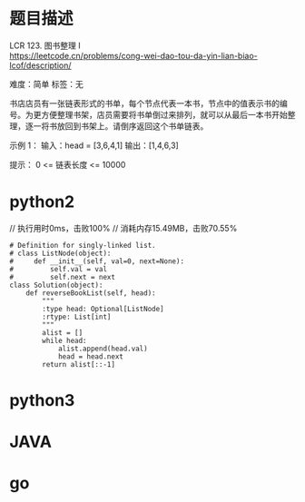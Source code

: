 # 题目描述

LCR 123. 图书整理 I  
https://leetcode.cn/problems/cong-wei-dao-tou-da-yin-lian-biao-lcof/description/  

难度：简单
标签：无

书店店员有一张链表形式的书单，每个节点代表一本书，节点中的值表示书的编号。为更方便整理书架，店员需要将书单倒过来排列，就可以从最后一本书开始整理，逐一将书放回到书架上。请倒序返回这个书单链表。

示例 1：
输入：head = [3,6,4,1]
输出：[1,4,6,3]

提示：
0 <= 链表长度 <= 10000

# python2

// 执行用时0ms，击败100%
// 消耗内存15.49MB，击败70.55%
```
# Definition for singly-linked list.
# class ListNode(object):
#     def __init__(self, val=0, next=None):
#         self.val = val
#         self.next = next
class Solution(object):
    def reverseBookList(self, head):
        """
        :type head: Optional[ListNode]
        :rtype: List[int]
        """
        alist = []
        while head:
            alist.append(head.val)
            head = head.next
        return alist[::-1]
```

# python3 

# JAVA

# go
